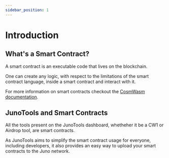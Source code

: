 ```yaml
---
sidebar_position: 1
---
```


# Introduction

## What's a Smart Contract?

A smart contract is an executable code that lives on the blockchain. 

One can create any logic, with respect to the limitations of the smart contract language, inside a smart contract and interact with it. 

For more information on smart contracts checkout the [CosmWasm documentation](https://docs.cosmwasm.com/).

## JunoTools and Smart Contracts

All the tools present on the JunoTools dashboard, whetheher it be a CW1 or Airdrop tool, are smart contracts. 

As JunoTools aims to simplify the smart contract usage for everyone, including developers, it also provides an easy way to upload your smart contracts to the Juno network.